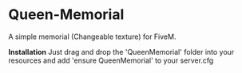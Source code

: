 # Queen-Memorial
A simple memorial (Changeable texture) for FiveM.

<b>Installation</b>
Just drag and drop the 'QueenMemorial' folder into your resources and add 'ensure QueenMemorial' to your server.cfg
